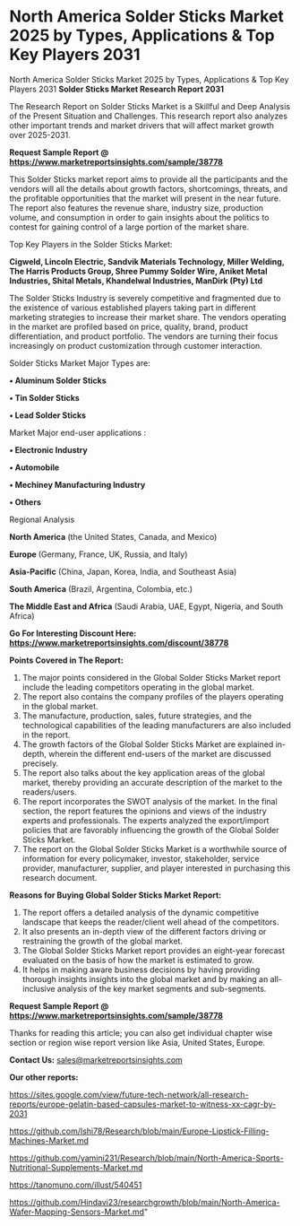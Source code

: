 # North America Solder Sticks Market 2025 by Types, Applications & Top Key Players 2031
North America Solder Sticks Market 2025 by Types, Applications & Top Key Players 2031
<strong>Solder Sticks Market Research Report 2031</strong>

The Research Report on Solder Sticks Market is a Skillful and Deep Analysis of the Present Situation and Challenges. This research report also analyzes other important trends and market drivers that will affect market growth over 2025-2031.

<strong>Request Sample Report @ <a href=https://www.marketreportsinsights.com/sample/38778>https://www.marketreportsinsights.com/sample/38778</a></strong>

This Solder Sticks market report aims to provide all the participants and the vendors will all the details about growth factors, shortcomings, threats, and the profitable opportunities that the market will present in the near future. The report also features the revenue share, industry size, production volume, and consumption in order to gain insights about the politics to contest for gaining control of a large portion of the market share.

Top Key Players in the Solder Sticks Market:

<strong>Cigweld, Lincoln Electric, Sandvik Materials Technology, Miller Welding, The Harris Products Group, Shree Pummy Solder Wire, Aniket Metal Industries, Shital Metals, Khandelwal Industries, ManDirk (Pty) Ltd</strong>

The Solder Sticks Industry is severely competitive and fragmented due to the existence of various established players taking part in different marketing strategies to increase their market share. The vendors operating in the market are profiled based on price, quality, brand, product differentiation, and product portfolio. The vendors are turning their focus increasingly on product customization through customer interaction.

Solder Sticks Market Major Types are:

<strong>•  Aluminum Solder Sticks

•  Tin Solder Sticks

•  Lead Solder Sticks</strong>

Market Major end-user applications :

<strong>•  Electronic Industry

•  Automobile

•  Mechiney Manufacturing Industry

•  Others</strong>

Regional Analysis

</u><strong><b>North America</b></strong> (the United States, Canada, and Mexico)

<strong><b>Europe </b></strong>(Germany, France, UK, Russia, and Italy)

<strong><b>Asia-Pacific</b></strong> (China, Japan, Korea, India, and Southeast Asia)

<strong><b>South America</b></strong> (Brazil, Argentina, Colombia, etc.)

<strong><b>The Middle East and Africa</b></strong> (Saudi Arabia, UAE, Egypt, Nigeria, and South Africa)

<strong>Go For Interesting Discount Here: <a href=https://www.marketreportsinsights.com/discount/38778>https://www.marketreportsinsights.com/discount/38778</a></strong>

<strong>Points Covered in The Report:</strong>
<ol>
  <li>The major points considered in the Global Solder Sticks Market report include the leading competitors operating in the global market.</li>
  <li>The report also contains the company profiles of the players operating in the global market.</li>
  <li>The manufacture, production, sales, future strategies, and the technological capabilities of the leading manufacturers are also included in the report.</li>
  <li>The growth factors of the Global Solder Sticks Market are explained in-depth, wherein the different end-users of the market are discussed precisely.</li>
  <li>The report also talks about the key application areas of the global market, thereby providing an accurate description of the market to the readers/users.</li>
  <li>The report incorporates the SWOT analysis of the market. In the final section, the report features the opinions and views of the industry experts and professionals. The experts analyzed the export/import policies that are favorably influencing the growth of the Global Solder Sticks Market.</li>
  <li>The report on the Global Solder Sticks Market is a worthwhile source of information for every policymaker, investor, stakeholder, service provider, manufacturer, supplier, and player interested in purchasing this research document.</li>
</ol>
<strong>Reasons for Buying Global Solder Sticks Market Report:</strong>

<ol>
  <li>The report offers a detailed analysis of the dynamic competitive landscape that keeps the reader/client well ahead of the competitors.</li>
  <li>It also presents an in-depth view of the different factors driving or restraining the growth of the global market.</li>
  <li>The Global Solder Sticks Market report provides an eight-year forecast evaluated on the basis of how the market is estimated to grow.</li>
  <li>It helps in making aware business decisions by having providing thorough insights insights into the global market and by making an all-inclusive analysis of the key market segments and sub-segments.</li>
</ol>
<strong>Request Sample Report @ <a href=https://www.marketreportsinsights.com/sample/38778>https://www.marketreportsinsights.com/sample/38778</a></strong>


Thanks for reading this article; you can also get individual chapter wise section or region wise report version like Asia, United States, Europe.

<strong>Contact Us:</strong>
sales@marketreportsinsights.com

<strong>Our other reports:</strong>

<a href=https://sites.google.com/view/future-tech-network/all-research-reports/europe-gelatin-based-capsules-market-to-witness-xx-cagr-by-2031>https://sites.google.com/view/future-tech-network/all-research-reports/europe-gelatin-based-capsules-market-to-witness-xx-cagr-by-2031</a>

<a href=https://github.com/Ishi78/Research/blob/main/Europe-Lipstick-Filling-Machines-Market.md>https://github.com/Ishi78/Research/blob/main/Europe-Lipstick-Filling-Machines-Market.md</a>

<a href=https://github.com/yamini231/Research/blob/main/North-America-Sports-Nutritional-Supplements-Market.md>https://github.com/yamini231/Research/blob/main/North-America-Sports-Nutritional-Supplements-Market.md</a>

<a href=https://tanomuno.com/illust/540451>https://tanomuno.com/illust/540451</a>

<a href=https://github.com/Hindavi23/researchgrowth/blob/main/North-America-Wafer-Mapping-Sensors-Market.md>https://github.com/Hindavi23/researchgrowth/blob/main/North-America-Wafer-Mapping-Sensors-Market.md</a>"
